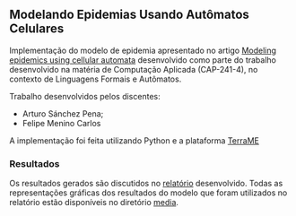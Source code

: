 ## Modelando Epidemias Usando Autômatos Celulares

Implementação do modelo de epidemia apresentado no artigo [Modeling epidemics using cellular automata](http://www.dpi.inpe.br/gilberto/cursos/papers/White2007.pdf) desenvolvido como parte do trabalho desenvolvido na matéria de Computação Aplicada (CAP-241-4), no contexto de Linguagens Formais e Autômatos.

Trabalho desenvolvidos pelos discentes:
- Arturo Sánchez Pena;
- Felipe Menino Carlos

A implementação foi feita utilizando Python e a plataforma [TerraME](http://www.terrame.org/doku.php)

### Resultados

Os resultados gerados são discutidos no [relatório](#) desenvolvido. Todas as representações gráficas dos resultados do modelo que foram utilizados no relatório estão disponíveis no diretório [media](media).
